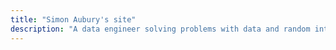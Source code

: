 ```yaml
---
title: "Simon Aubury's site"
description: "A data engineer solving problems with data and random internet purchases. A blog dedicated to sharing projects and foolish endeavours ..."
---
```

